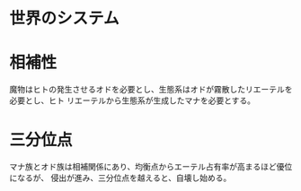 # 世界のシステム

# 相補性
魔物はヒトの発生させるオドを必要とし、生態系はオドが霧散したリエーテルを必要とし、ヒト
リエーテルから生態系が生成したマナを必要とする。

# 三分位点
マナ族とオド族は相補関係にあり、均衡点からエーテル占有率が高まるほど優位になるが、
侵出が進み、三分位点を越えると、自壊し始める。
